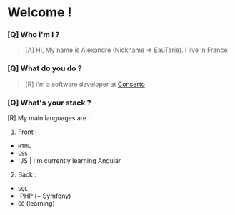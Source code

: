 # Welcome !
### [Q] Who i'm I ?
> [A] Hi, My name is Alexandre (Nickname => EauTarie). I live in France

### [Q] What do you do ?
> [R] I'm a software developer at [Conserto](https://conserto.pro/)

### [Q] What's your stack ?
[R] My main languages are :
1. Front :
- `HTML`
- `CSS`
- `JS
| I'm currently learning Angular
2. Back :
- `SQL`
- `PHP (+ Symfony)
- `GO` (learning)


<!---
EauTarie/EauTarie is a ✨ special ✨ repository because its `README.md` (this file) appears on your GitHub profile.
You can click the Preview link to take a look at your changes.
--->
